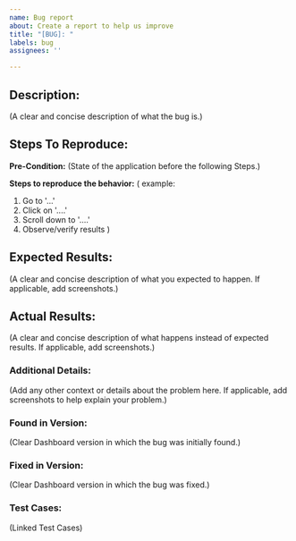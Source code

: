```yaml
---
name: Bug report
about: Create a report to help us improve
title: "[BUG]: "
labels: bug
assignees: ''

---
```


## Description:
(A clear and concise description of what the bug is.)

## Steps To Reproduce:

**Pre-Condition:** 
(State of the application before the following Steps.)

**Steps to reproduce the behavior:**
( example:
1. Go to '...'
2. Click on '....'
3. Scroll down to '....'
4. Observe/verify results )

## Expected Results:
(A clear and concise description of what you expected to happen.
If applicable, add screenshots.)

## Actual Results:
(A clear and concise description of what happens instead of expected results.
If applicable, add screenshots.)

### Additional Details:
(Add any other context or details about the problem here.
If applicable, add screenshots to help explain your problem.)

### Found in Version:
(Clear Dashboard version in which the bug was initially found.)

### Fixed in Version:
(Clear Dashboard version in which the bug was fixed.)

### Test Cases:
(Linked Test Cases)
